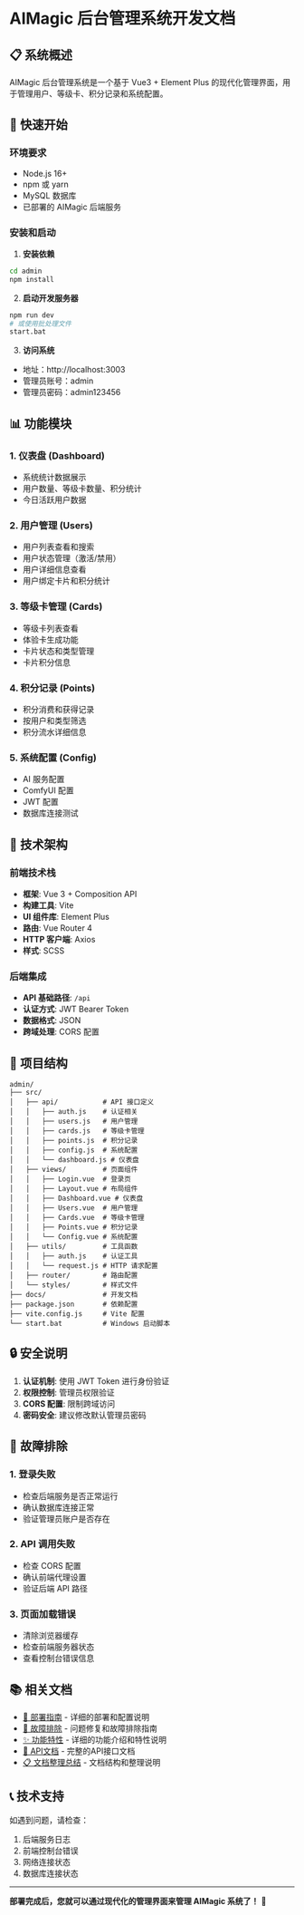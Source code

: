 # AIMagic 后台管理系统开发文档

## 📋 系统概述

AIMagic 后台管理系统是一个基于 Vue3 + Element Plus 的现代化管理界面，用于管理用户、等级卡、积分记录和系统配置。

## 🚀 快速开始

### 环境要求
- Node.js 16+
- npm 或 yarn
- MySQL 数据库
- 已部署的 AIMagic 后端服务

### 安装和启动

1. **安装依赖**
```bash
cd admin
npm install
```

2. **启动开发服务器**
```bash
npm run dev
# 或使用批处理文件
start.bat
```

3. **访问系统**
- 地址：http://localhost:3003
- 管理员账号：admin
- 管理员密码：admin123456

## 📊 功能模块

### 1. 仪表盘 (Dashboard)
- 系统统计数据展示
- 用户数量、等级卡数量、积分统计
- 今日活跃用户数据

### 2. 用户管理 (Users)
- 用户列表查看和搜索
- 用户状态管理（激活/禁用）
- 用户详细信息查看
- 用户绑定卡片和积分统计

### 3. 等级卡管理 (Cards)
- 等级卡列表查看
- 体验卡生成功能
- 卡片状态和类型管理
- 卡片积分信息

### 4. 积分记录 (Points)
- 积分消费和获得记录
- 按用户和类型筛选
- 积分流水详细信息

### 5. 系统配置 (Config)
- AI 服务配置
- ComfyUI 配置
- JWT 配置
- 数据库连接测试

## 🔧 技术架构

### 前端技术栈
- **框架**: Vue 3 + Composition API
- **构建工具**: Vite
- **UI 组件库**: Element Plus
- **路由**: Vue Router 4
- **HTTP 客户端**: Axios
- **样式**: SCSS

### 后端集成
- **API 基础路径**: `/api`
- **认证方式**: JWT Bearer Token
- **数据格式**: JSON
- **跨域处理**: CORS 配置

## 📁 项目结构

```
admin/
├── src/
│   ├── api/           # API 接口定义
│   │   ├── auth.js    # 认证相关
│   │   ├── users.js   # 用户管理
│   │   ├── cards.js   # 等级卡管理
│   │   ├── points.js  # 积分记录
│   │   ├── config.js  # 系统配置
│   │   └── dashboard.js # 仪表盘
│   ├── views/         # 页面组件
│   │   ├── Login.vue  # 登录页
│   │   ├── Layout.vue # 布局组件
│   │   ├── Dashboard.vue # 仪表盘
│   │   ├── Users.vue  # 用户管理
│   │   ├── Cards.vue  # 等级卡管理
│   │   ├── Points.vue # 积分记录
│   │   └── Config.vue # 系统配置
│   ├── utils/         # 工具函数
│   │   ├── auth.js    # 认证工具
│   │   └── request.js # HTTP 请求配置
│   ├── router/        # 路由配置
│   └── styles/        # 样式文件
├── docs/              # 开发文档
├── package.json       # 依赖配置
├── vite.config.js     # Vite 配置
└── start.bat          # Windows 启动脚本
```

## 🔒 安全说明

1. **认证机制**: 使用 JWT Token 进行身份验证
2. **权限控制**: 管理员权限验证
3. **CORS 配置**: 限制跨域访问
4. **密码安全**: 建议修改默认管理员密码

## 🐛 故障排除

### 1. 登录失败
- 检查后端服务是否正常运行
- 确认数据库连接正常
- 验证管理员账户是否存在

### 2. API 调用失败
- 检查 CORS 配置
- 确认前端代理设置
- 验证后端 API 路径

### 3. 页面加载错误
- 清除浏览器缓存
- 检查前端服务器状态
- 查看控制台错误信息

## 📚 相关文档

- [🚀 部署指南](./ADMIN_DEPLOYMENT.md) - 详细的部署和配置说明
- [🔧 故障排除](./FIXES_AND_TROUBLESHOOTING.md) - 问题修复和故障排除指南
- [✨ 功能特性](./FEATURES.md) - 详细的功能介绍和特性说明
- [📡 API文档](./API.md) - 完整的API接口文档
- [📋 文档整理总结](./DOCUMENTATION_SUMMARY.md) - 文档结构和整理说明

## 📞 技术支持

如遇到问题，请检查：
1. 后端服务日志
2. 前端控制台错误
3. 网络连接状态
4. 数据库连接状态

---

**部署完成后，您就可以通过现代化的管理界面来管理 AIMagic 系统了！** 🎉
